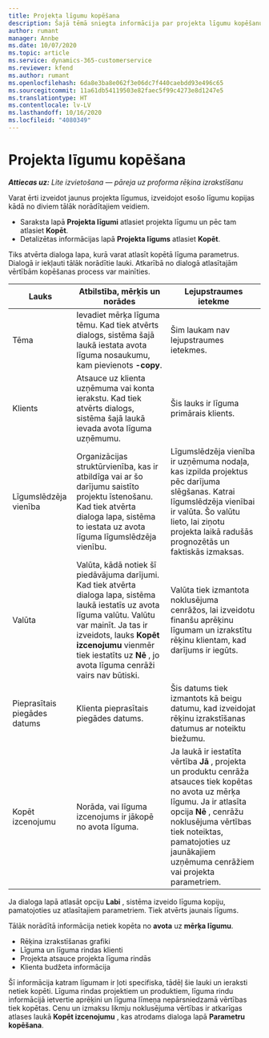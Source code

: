 ```yaml
---
title: Projekta līgumu kopēšana
description: Šajā tēmā sniegta informācija par projekta līgumu kopēšanu risinājumā Project Operations.
author: rumant
manager: Annbe
ms.date: 10/07/2020
ms.topic: article
ms.service: dynamics-365-customerservice
ms.reviewer: kfend
ms.author: rumant
ms.openlocfilehash: 6da8e3ba8e062f3e06dc7f440caebdd93e496c65
ms.sourcegitcommit: 11a61db54119503e82faec5f99c4273e8d1247e5
ms.translationtype: HT
ms.contentlocale: lv-LV
ms.lasthandoff: 10/16/2020
ms.locfileid: "4080349"
---
```

# <a name="copying-project-contracts"></a>Projekta līgumu kopēšana

_**Attiecas uz:** Lite izvietošana — pāreja uz proforma rēķina izrakstīšanu_

Varat ērti izveidot jaunus projekta līgumus, izveidojot esošo līgumu kopijas kādā no diviem tālāk norādītajiem veidiem. 

  - Saraksta lapā **Projekta līgumi** atlasiet projekta līgumu un pēc tam atlasiet **Kopēt**.
  - Detalizētas informācijas lapā **Projekta līgums** atlasiet **Kopēt**.

Tiks atvērta dialoga lapa, kurā varat atlasīt kopētā līguma parametrus. Dialogā ir iekļauti tālāk norādītie lauki. Atkarībā no dialogā atlasītajām vērtībām kopēšanas process var mainīties.

| **Lauks** | **Atbilstība, mērķis un norādes** | **Lejupstraumes ietekme** |
| --- | --- | --- |
| Tēma | Ievadiet mērķa līguma tēmu. Kad tiek atvērts dialogs, sistēma šajā laukā iestata avota līguma nosaukumu, kam pievienots **-copy**. | Šim laukam nav lejupstraumes ietekmes. |
| Klients | Atsauce uz klienta uzņēmuma vai konta ierakstu. Kad tiek atvērts dialogs, sistēma šajā laukā ievada avota līguma uzņēmumu. | Šis lauks ir līguma primārais klients. |
| Līgumslēdzēja vienība | Organizācijas struktūrvienība, kas ir atbildīga vai ar šo darījumu saistīto projektu īstenošanu. Kad tiek atvērta dialoga lapa, sistēma to iestata uz avota līguma līgumslēdzēja vienību. | Līgumslēdzēja vienība ir uzņēmuma nodaļa, kas izpilda projektus pēc darījuma slēgšanas. Katrai līgumslēdzēja vienībai ir valūta. Šo valūtu lieto, lai ziņotu projekta laikā radušās prognozētās un faktiskās izmaksas. |
| Valūta | Valūta, kādā notiek šī piedāvājuma darījumi. Kad tiek atvērta dialoga lapa, sistēma laukā iestatīs uz avota līguma valūtu. Valūtu var mainīt. Ja tas ir izveidots, lauks **Kopēt izcenojumu** vienmēr tiek iestatīts uz **Nē** , jo avota līguma cenrāži vairs nav būtiski. | Valūta tiek izmantota noklusējuma cenrāžos, lai izveidotu finanšu aprēķinu līgumam un izrakstītu rēķinu klientam, kad darījums ir iegūts. |
| Pieprasītais piegādes datums | Klienta pieprasītais piegādes datums. | Šis datums tiek izmantots kā beigu datumu, kad izveidojat rēķinu izrakstīšanas datumus ar noteiktu biežumu. |
| Kopēt izcenojumu | Norāda, vai līguma izcenojums ir jākopē no avota līguma. | Ja laukā ir iestatīta vērtība **Jā** , projekta un produktu cenrāža atsauces tiek kopētas no avota uz mērķa līgumu. Ja ir atlasīta opcija **Nē** , cenrāžu noklusējuma vērtības tiek noteiktas, pamatojoties uz jaunākajiem uzņēmuma cenrāžiem vai projekta parametriem. |

Ja dialoga lapā atlasāt opciju **Labi** , sistēma izveido līguma kopiju, pamatojoties uz atlasītajiem parametriem. Tiek atvērts jaunais līgums.

Tālāk norādītā informācija netiek kopēta no **avota** uz **mērķa līgumu**.

  - Rēķina izrakstīšanas grafiki
  - Līguma un līguma rindas klienti
  - Projekta atsauce projekta līguma rindās
  - Klienta budžeta informācija

Šī informācija katram līgumam ir ļoti specifiska, tādēļ šie lauki un ieraksti netiek kopēti. Līguma rindas projektiem un produktiem, līguma rindu informācijā ietvertie aprēķini un līguma līmeņa nepārsniedzamā vērtības tiek kopētas. Cenu un izmaksu likmju noklusējuma vērtības ir atkarīgas atlases laukā **Kopēt izcenojumu** , kas atrodams dialoga lapā **Parametru kopēšana**.
